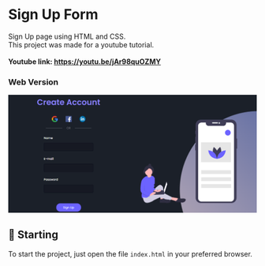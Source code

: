 # Sign Up Form

Sign Up page using HTML and CSS.<br />
This project was made for a youtube tutorial.<br /><br/>
**Youtube link: https://youtu.be/jAr98quOZMY**
### Web Version
<img src="assets/final.png" alt="Web Version"/>

## 🚀 Starting

To start the project, just open the file `index.html` in your preferred browser.


